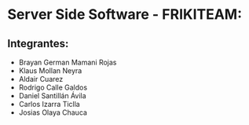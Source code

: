 # Server Side Software - FRIKITEAM:

## Integrantes: 
- Brayan German Mamani Rojas
- Klaus Mollan Neyra
- Aldair Cuarez
- Rodrigo Calle Galdos
- Daniel Santillán Ávila
- Carlos Izarra Ticlla
- Josias Olaya Chauca
